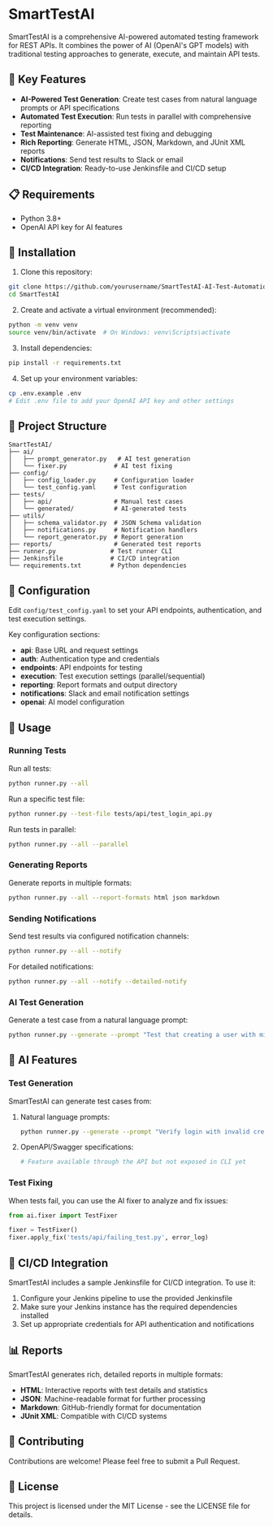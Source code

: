 # SmartTestAI

SmartTestAI is a comprehensive AI-powered automated testing framework for REST APIs. It combines the power of AI (OpenAI's GPT models) with traditional testing approaches to generate, execute, and maintain API tests.

## 🎯 Key Features

- **AI-Powered Test Generation**: Create test cases from natural language prompts or API specifications
- **Automated Test Execution**: Run tests in parallel with comprehensive reporting
- **Test Maintenance**: AI-assisted test fixing and debugging
- **Rich Reporting**: Generate HTML, JSON, Markdown, and JUnit XML reports
- **Notifications**: Send test results to Slack or email
- **CI/CD Integration**: Ready-to-use Jenkinsfile and CI/CD setup

## 📋 Requirements

- Python 3.8+
- OpenAI API key for AI features

## 🚀 Installation

1. Clone this repository:

```bash
git clone https://github.com/yourusername/SmartTestAI-AI-Test-Automation-Framework.git
cd SmartTestAI
```

2. Create and activate a virtual environment (recommended):

```bash
python -m venv venv
source venv/bin/activate  # On Windows: venv\Scripts\activate
```

3. Install dependencies:

```bash
pip install -r requirements.txt
```

4. Set up your environment variables:

```bash
cp .env.example .env
# Edit .env file to add your OpenAI API key and other settings
```

## 📁 Project Structure

```
SmartTestAI/
├── ai/
│   ├── prompt_generator.py   # AI test generation
│   └── fixer.py             # AI test fixing
├── config/
│   ├── config_loader.py     # Configuration loader
│   └── test_config.yaml     # Test configuration
├── tests/
│   ├── api/                 # Manual test cases
│   └── generated/           # AI-generated tests
├── utils/
│   ├── schema_validator.py  # JSON Schema validation
│   ├── notifications.py     # Notification handlers
│   └── report_generator.py  # Report generation
├── reports/                 # Generated test reports
├── runner.py               # Test runner CLI
├── Jenkinsfile             # CI/CD integration
└── requirements.txt        # Python dependencies
```

## 🔧 Configuration

Edit `config/test_config.yaml` to set your API endpoints, authentication, and test execution settings.

Key configuration sections:
- **api**: Base URL and request settings
- **auth**: Authentication type and credentials
- **endpoints**: API endpoints for testing
- **execution**: Test execution settings (parallel/sequential)
- **reporting**: Report formats and output directory
- **notifications**: Slack and email notification settings
- **openai**: AI model configuration

## 📝 Usage

### Running Tests

Run all tests:

```bash
python runner.py --all
```

Run a specific test file:

```bash
python runner.py --test-file tests/api/test_login_api.py
```

Run tests in parallel:

```bash
python runner.py --all --parallel
```

### Generating Reports

Generate reports in multiple formats:

```bash
python runner.py --all --report-formats html json markdown
```

### Sending Notifications

Send test results via configured notification channels:

```bash
python runner.py --all --notify
```

For detailed notifications:

```bash
python runner.py --all --notify --detailed-notify
```

### AI Test Generation

Generate a test case from a natural language prompt:

```bash
python runner.py --generate --prompt "Test that creating a user with missing email returns a 400 error" --endpoint "/users" --method POST
```

## 🤖 AI Features

### Test Generation

SmartTestAI can generate test cases from:

1. Natural language prompts:
   ```bash
   python runner.py --generate --prompt "Verify login with invalid credentials returns 401" --endpoint "/login" --method POST
   ```

2. OpenAPI/Swagger specifications:
   ```bash
   # Feature available through the API but not exposed in CLI yet
   ```

### Test Fixing

When tests fail, you can use the AI fixer to analyze and fix issues:

```python
from ai.fixer import TestFixer

fixer = TestFixer()
fixer.apply_fix('tests/api/failing_test.py', error_log)
```

## 🔄 CI/CD Integration

SmartTestAI includes a sample Jenkinsfile for CI/CD integration. To use it:

1. Configure your Jenkins pipeline to use the provided Jenkinsfile
2. Make sure your Jenkins instance has the required dependencies installed
3. Set up appropriate credentials for API authentication and notifications

## 📊 Reports

SmartTestAI generates rich, detailed reports in multiple formats:

- **HTML**: Interactive reports with test details and statistics
- **JSON**: Machine-readable format for further processing
- **Markdown**: GitHub-friendly format for documentation
- **JUnit XML**: Compatible with CI/CD systems

## 👥 Contributing

Contributions are welcome! Please feel free to submit a Pull Request.

## 📄 License

This project is licensed under the MIT License - see the LICENSE file for details.
